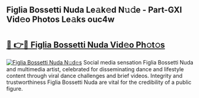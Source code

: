 ## Figlia Bossetti Nuda Le𝚊k𝚎d N𝚞𝚍e - Part-GXl Vid𝚎o Photos Le𝚊ks ouc4w

# <h2><a href="http://fbfcd1.evod.top/?m=Figlia+Bossetti+Nuda">🔗 👉🔴 Figlia Bossetti Nuda Vid𝚎o Ph𝚘t𝚘s</a></h2>

[![Figlia Bossetti Nuda N𝚞d𝚎s](https://i.imgur.com/8V9OHl7.gif)](http://fbfcd1.evod.top/?m=Figlia+Bossetti+Nuda)
Social media sensation Figlia Bossetti Nuda and multimedia artist, celebrated for disseminating dance and lifestyle content through viral dance challenges and brief videos. Integrity and trustworthiness Figlia Bossetti Nuda are vital for the credibility of a public figure. 
